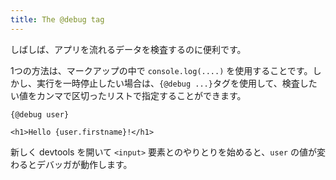 ```yaml
---
title: The @debug tag
---
```


しばしば、アプリを流れるデータを検査するのに便利です。

1つの方法は、マークアップの中で `console.log(....)` を使用することです。しかし、実行を一時停止したい場合は、`{@debug ...}`タグを使用して、検査したい値をカンマで区切ったリストで指定することができます。

```svelte
{@debug user}

<h1>Hello {user.firstname}!</h1>
```

新しく devtools を開いて `<input>` 要素とのやりとりを始めると、`user` の値が変わるとデバッガが動作します。
